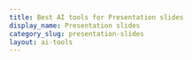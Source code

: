 ```yaml
---
title: Best AI tools for Presentation slides
display_name: Presentation slides
category_slug: presentation-slides
layout: ai-tools
---
```

